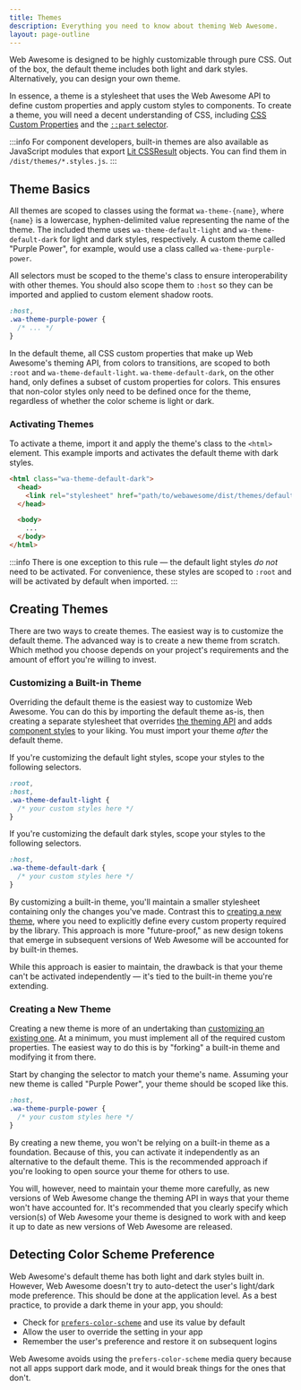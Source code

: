 ```yaml
---
title: Themes
description: Everything you need to know about theming Web Awesome.
layout: page-outline
---
```


Web Awesome is designed to be highly customizable through pure CSS. Out of the box, the default theme includes both light and dark styles. Alternatively, you can design your own theme.

In essence, a theme is a stylesheet that uses the Web Awesome API to define custom properties and apply custom styles to components. To create a theme, you will need a decent understanding of CSS, including [CSS Custom Properties](https://developer.mozilla.org/en-US/docs/Web/CSS/--*) and the [`::part` selector](https://developer.mozilla.org/en-US/docs/Web/CSS/::part).

:::info
For component developers, built-in themes are also available as JavaScript modules that export [Lit CSSResult](https://lit.dev/docs/api/styles/#CSSResult) objects. You can find them in `/dist/themes/*.styles.js`.
:::

## Theme Basics

All themes are scoped to classes using the format `wa-theme-{name}`, where `{name}` is a lowercase, hyphen-delimited value representing the name of the theme. The included theme uses `wa-theme-default-light` and `wa-theme-default-dark` for light and dark styles, respectively. A custom theme called "Purple Power", for example, would use a class called `wa-theme-purple-power`.

All selectors must be scoped to the theme's class to ensure interoperability with other themes. You should also scope them to `:host` so they can be imported and applied to custom element shadow roots.

```css
:host,
.wa-theme-purple-power {
  /* ... */
}
```

In the default theme, all CSS custom properties that make up Web Awesome's theming API, from colors to transitions, are scoped to both `:root` and `wa-theme-default-light`. `wa-theme-default-dark`, on the other hand, only defines a subset of custom properties for colors. This ensures that non-color styles only need to be defined once for the theme, regardless of whether the color scheme is light or dark.

### Activating Themes

To activate a theme, import it and apply the theme's class to the `<html>` element. This example imports and activates the default theme with dark styles.

```html
<html class="wa-theme-default-dark">
  <head>
    <link rel="stylesheet" href="path/to/webawesome/dist/themes/default.css" />
  </head>

  <body>
    ...
  </body>
</html>
```

:::info
There is one exception to this rule — the default light styles _do not_ need to be activated. For convenience, these styles are scoped to `:root` and will be activated by default when imported.
:::

## Creating Themes

There are two ways to create themes. The easiest way is to customize the default theme. The advanced way is to create a new theme from scratch. Which method you choose depends on your project's requirements and the amount of effort you're willing to invest.

### Customizing a Built-in Theme

Overriding the default theme is the easiest way to customize Web Awesome. You can do this by importing the default theme as-is, then creating a separate stylesheet that overrides [the theming API](/getting-started/customizing#design-tokens) and adds [component styles](/getting-started/customizing#component-parts) to your liking. You must import your theme _after_ the default theme.

If you're customizing the default light styles, scope your styles to the following selectors.

```css
:root,
:host,
.wa-theme-default-light {
  /* your custom styles here */
}
```

If you're customizing the default dark styles, scope your styles to the following selectors.

```css
:host,
.wa-theme-default-dark {
  /* your custom styles here */
}
```

By customizing a built-in theme, you'll maintain a smaller stylesheet containing only the changes you've made. Contrast this to [creating a new theme](#creating-a-new-theme), where you need to explicitly define every custom property required by the library. This approach is more "future-proof," as new design tokens that emerge in subsequent versions of Web Awesome will be accounted for by built-in themes.

While this approach is easier to maintain, the drawback is that your theme can't be activated independently — it's tied to the built-in theme you're extending.

### Creating a New Theme

Creating a new theme is more of an undertaking than [customizing an existing one](#customizing-a-built-in-theme). At a minimum, you must implement all of the required custom properties. The easiest way to do this is by "forking" a built-in theme and modifying it from there.

Start by changing the selector to match your theme's name. Assuming your new theme is called "Purple Power", your theme should be scoped like this.

```css
:host,
.wa-theme-purple-power {
  /* your custom styles here */
}
```

By creating a new theme, you won't be relying on a built-in theme as a foundation. Because of this, you can activate it independently as an alternative to the default theme. This is the recommended approach if you're looking to open source your theme for others to use.

You will, however, need to maintain your theme more carefully, as new versions of Web Awesome change the theming API in ways that your theme won't have accounted for. It's recommended that you clearly specify which version(s) of Web Awesome your theme is designed to work with and keep it up to date as new versions of Web Awesome are released.

## Detecting Color Scheme Preference

Web Awesome's default theme has both light and dark styles built in. However, Web Awesome doesn't try to auto-detect the user's light/dark mode preference. This should be done at the application level. As a best practice, to provide a dark theme in your app, you should:

- Check for [`prefers-color-scheme`](https://stackoverflow.com/a/57795495/567486) and use its value by default
- Allow the user to override the setting in your app
- Remember the user's preference and restore it on subsequent logins

Web Awesome avoids using the `prefers-color-scheme` media query because not all apps support dark mode, and it would break things for the ones that don't.
